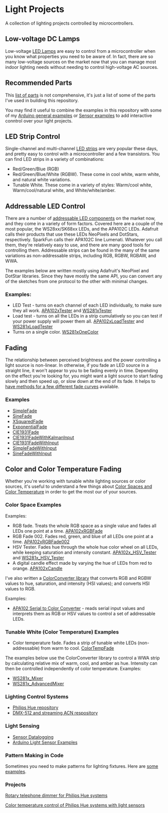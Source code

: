 # Light Projects

A collection of lighting projects controlled by microcontrollers.

## Low-voltage DC Lamps 

Low-voltage [LED Lamps](led-lamps) are easy to control from a microcontroller when you know what properties you need to be aware of. In fact, there are so many low-voltage sources on the market now that you can manage most indoor lighting needs without needing to control high-voltage AC sources. 

## Recommended Parts

This [list of parts](inventory) is not comprehensive, it's just a list of some of the parts I've used in building this repository.

You may find it useful to combine the examples in this repository with some of my [Arduino general examples](https://github.com/tigoe/ArduinoGeneralExamples) or [Sensor examples](https://github.com/tigoe/SensorExamples) to add interactive conntrol over your light projects.

## LED Strip Control
Single-channel and multi-channel [LED strips](led-strips) are very popular these days, and pretty easy to control with a microcontroller and a few transistors.  You can find LED strips in a variety of combinations:
* Red/Green/Blue (RGB)
* Red/Green/Blue/White (RGBW). These come in cool white, warm white, and natural white variations.
* Tunable White. These come in a variety of styles: Warm/cool white, Warm/cool/natural white, and White/white/amber.

## Addressable LED Control
There are a number of [addressable LED components](addressable-leds) on the market now, and they come in a variety of form factors. Covered here are a couple of the most popular, the WS28xx/SK68xx LEDs, and the APA102C LEDs. Adafruit calls their products that use these LEDs NeoPixels and DotStars, respectively. SparkFun calls their APA102C line Lumenati. Whatever you call them, they're relatively easy to use, and there are many good tools for controlling them.  Addressable strips can be found in the many of the same variations as non-addressable strips, including RGB, RGBW, RGBAW, and WWA.

The examples below are written mostly using Adafruit's NeoPixel and DotStar libraries. Since they have mostly the same API, you can convert any of the sketches from one protocol to the other with minimal changes.

### Examples:
* LED Test - turns on each channel of each LED individually, to make sure they all work.  [APA102xTester](https://github.com/tigoe/LightProjects/tree/main/APA102x/APA102xTester) and  [WS281xTester](https://github.com/tigoe/LightProjects/tree/main/WS281x/WS281xTester)
* Load test - turns on all the LEDs in a strip cumulatively so you can test if your power supply will power them all. [APA102xLoadTester](https://github.com/tigoe/LightProjects/tree/main/APA102x/APA102xLoadTester) and  [WS281xLoadTester](https://github.com/tigoe/LightProjects/tree/main/WS281x/WS281xLoadTester)
* Turns on a single color. [WS281xOneColor](https://github.com/tigoe/LightProjects/tree/main/WS281x/WS281xOneColor)

## Fading
The relationship between perceived brightness and the power controlling a light source is non-linear. In otherwise, if you fade an LED source in a straight line, it won't appear to you to be fading evenly in time. Depending on the effect you're looking for, you might want a light source to start fading slowly and then speed up, or slow down at the end of its fade. It helps to [have methods for a few different fade curves](fading) available. 

### Examples
* [SimpleFade](https://github.com/tigoe/LightProjects/tree/main/FadeCurves/SimpleFade)
* [SineFade](https://github.com/tigoe/LightProjects/tree/main/FadeCurves/SineFade)
* [XSquaredFade](https://github.com/tigoe/LightProjects/tree/main/FadeCurves/XSquaredFade)
* [ExponentialFade](https://github.com/tigoe/LightProjects/tree/main/FadeCurves/ExponentialFade)
* [CIE1931Fade](https://github.com/tigoe/LightProjects/tree/main/FadeCurves/CIE1931Fade)
* [CIE1931FadeWithKalmanInput](https://github.com/tigoe/LightProjects/tree/main/FadeCurves/CIE1931FadeWithKalmanInput)
* [CIE1931FadeWithInput](https://github.com/tigoe/LightProjects/tree/main/FadeCurves/CIE1931FadeWithInput)
* [SimpleFadeWithInput](https://github.com/tigoe/LightProjects/tree/main/FadeCurves/SimpleFadeWithInput)
* [SineFadeWithInput](https://github.com/tigoe/LightProjects/tree/main/FadeCurves/SineFadeWithInput)

## Color and Color Temperature Fading
 
 Whether you're working with tunable white lighting sources or color sources, it's useful to understand a few things about
[Color Spaces and Color Temperature](color-spaces-color-temp) in order to get the most our of your sources.

### Color Space Examples

Examples:
* RGB fade. Treats the whole RGB space as a single value and fades all LEDs one point at a time. [APA102xRGBFade](https://github.com/tigoe/LightProjects/tree/main/APA102x/APA102xRGBFade)
* RGB Fade 002. Fades red, green, and blue of all LEDs one point at a time. [APA102xRGBFade002](https://github.com/tigoe/LightProjects/tree/main/APA102x/APA102xRGBFade002)
* HSV Tester. Fades hue through the whole hue color wheel on all LEDs, while keeping saturation and intensity constant. [APA102x_HSV_Tester](https://github.com/tigoe/LightProjects/tree/main/APA102x/APA102x_HSV_Tester) and [WS281x_HSV_Tester](https://github.com/tigoe/LightProjects/tree/main/WS281x/WS281x_HSV_Tester)
* A digital candle effect made by varying the hue of LEDs from red to orange. [APA102xCandle](https://github.com/tigoe/LightProjects/tree/main/Candles/APA102xCandle)

I've also written a [ColorConverter library](https://www.github.com/tigoe/ColorConverter) that converts RGB and RGBW values to hue, saturation, and intensity (HSI values); and converts HSI values to RGB. 

Examples:
* [APA102 Serial to Color Converter](https://github.com/tigoe/LightProjects/tree/main/APA102x/APA102x_SerialToColorConverter) - reads serial input values and interprets them as RGB or HSV values to control a set of addressable LEDs. 


### Tunable White (Color Temperature) Examples

* Color temperature fade. Fades a strip of tunable white LEDs (non-addressable) from warm to cool. [ColorTempFade](https://github.com/tigoe/LightProjects/tree/main/ColorTempFade/)

The examples below use the ColorConverter library to control a WWA strip by calculating relative mix of warm, cool, and amber as hue. Intensity can then be controlled independently of color temperature. 
Examples:
* [WS281x_Mixer](https://github.com/tigoe/LightProjects/tree/main/WS281x/WWA_WS281x_Mixer)
* [WS281x_AdvancedMixer](https://github.com/tigoe/LightProjects/tree/main/WS281x/WWA_WS281x_AdvancedMixer)

### Lighting Control Systems

* [Philips Hue repository](https://github.com/tigoe/hue-control)
* [DMX-512 and streaming ACN respository](https://tigoe.github.io/DMX-Examples/)

### Light Sensing

* [Sensor Datalogging](https://github.com/tigoe/LightProjects/tree/main/LightSensorProjects/)
* [Arduino Light Sensor Examples](https://github.com/tigoe/SensorExamples/tree/main/LightSensors)

### Pattern Making in Code

Sometimes you need to make patterns for lighting fixtures. Here are [some examples](patternMakers). 

### Projects

[Rotary telephone dimmer for Philips Hue systems](telephone-dimmer)

[Color temperature control of Philips Hue systems with light sensors](sky-lights)